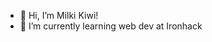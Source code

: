 - 👋 Hi, I’m Milki Kiwi!
- 🌱 I’m currently learning web dev at Ironhack
<!---
MilkyRaven/MilkyRaven is a ✨ special ✨ repository because its `README.md` (this file) appears on your GitHub profile.
You can click the Preview link to take a look at your changes.
--->

